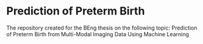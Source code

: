 # Prediction of Preterm Birth
The repository created for the BEng thesis on the following topic: Prediction of Preterm Birth from Multi-Modal Imaging Data Using Machine Learning
